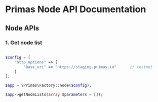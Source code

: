 # Primas Node API Documentation

## Node APIs

### 1. Get node list

```php

$config = [
    "http_options" => [
        "base_uri" => "https://staging.primas.io"      // testnet
    ]
];

$app = \Primas\Factory::node($config);

$app->getNodeLists(array $parameters = []);

```